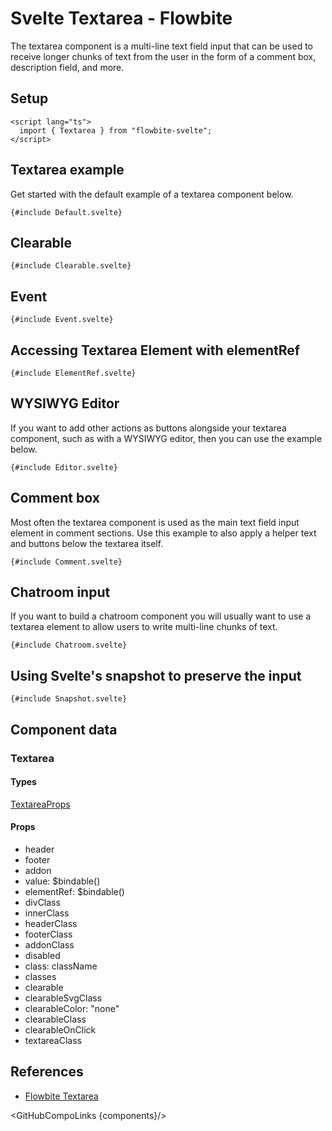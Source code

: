 # Svelte Textarea - Flowbite


The textarea component is a multi-line text field input that can be used to receive longer chunks of text from the user in the form of a comment box, description field, and more.

## Setup

```svelte
<script lang="ts">
  import { Textarea } from "flowbite-svelte";
</script>
```

## Textarea example

Get started with the default example of a textarea component below.

```svelte
{#include Default.svelte}
```

## Clearable

```svelte
{#include Clearable.svelte}
```

## Event

```svelte
{#include Event.svelte}
```

## Accessing Textarea Element with elementRef

```svelte
{#include ElementRef.svelte}
```

## WYSIWYG Editor

If you want to add other actions as buttons alongside your textarea component, such as with a WYSIWYG editor, then you can use the example below.

```svelte
{#include Editor.svelte}
```

## Comment box

Most often the textarea component is used as the main text field input element in comment sections. Use this example to also apply a helper text and buttons below the textarea itself.

```svelte
{#include Comment.svelte}
```

## Chatroom input

If you want to build a chatroom component you will usually want to use a textarea element to allow users to write multi-line chunks of text.

```svelte
{#include Chatroom.svelte}
```

## Using Svelte's snapshot to preserve the input

```svelte
{#include Snapshot.svelte}
```

## Component data

### Textarea

#### Types

[TextareaProps](https://github.com/themesberg/flowbite-svelte/blob/main/src/lib/types.ts#L948)

#### Props

- header
- footer
- addon
- value: $bindable()
- elementRef: $bindable()
- divClass
- innerClass
- headerClass
- footerClass
- addonClass
- disabled
- class: className
- classes
- clearable
- clearableSvgClass
- clearableColor: "none"
- clearableClass
- clearableOnClick
- textareaClass


## References

- [Flowbite Textarea](https://flowbite.com/docs/forms/textarea/)

<GitHubCompoLinks {components}/>
